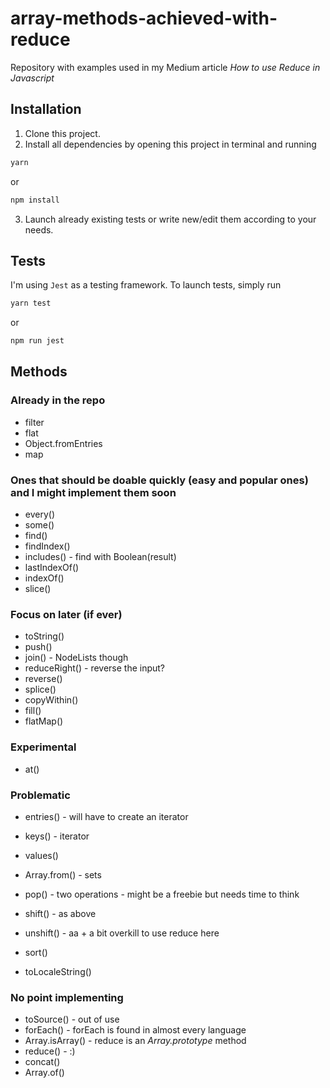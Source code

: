 # array-methods-achieved-with-reduce

Repository with examples used in my Medium article *How to use Reduce in Javascript*

## Installation

1. Clone this project.
2. Install all dependencies by opening this project in terminal and running 

```sh
yarn
```

or

```sh
npm install
```

3. Launch already existing tests or write new/edit them according to your needs.

## Tests

I'm using `Jest` as a testing framework.
To launch tests, simply run

```sh
yarn test
```

or

```sh
npm run jest
```

## Methods

### **Already in the repo**

* filter
* flat
* Object.fromEntries
* map

### Ones that should be doable quickly (easy and popular ones) and I might implement them soon

* every()
* some()
* find()
* findIndex()
* includes() - find with Boolean(result)
* lastIndexOf()
* indexOf()
* slice()

### Focus on later (if ever)

* toString()
* push()
* join() - NodeLists though
* reduceRight() - reverse the input?
* reverse()
* splice()
* copyWithin()
* fill()
* flatMap()

### Experimental

* at()

### Problematic

* entries() - will have to create an iterator
* keys() - iterator
* values()

* Array.from() - sets

* pop() - two operations - might be a freebie but needs time to think
* shift() - as above
* unshift() - aa + a bit overkill to use reduce here

* sort()
* toLocaleString()

### No point implementing

* toSource() - out of use
* forEach() - forEach is found in almost every language
* Array.isArray() - reduce is an *Array.prototype* method
* reduce() - :)
* concat()
* Array.of()
